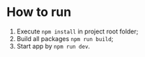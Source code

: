 # How to run

1. Execute `npm install` in project root folder;
2. Build all packages `npm run build`;
3. Start app by `npm run dev`.